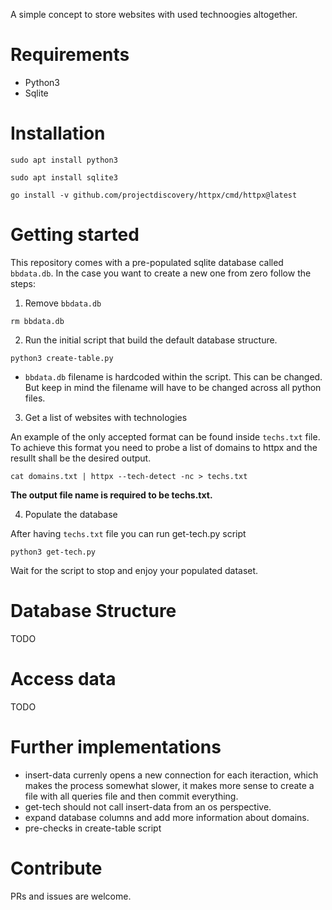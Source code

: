 A simple concept to store websites with used technoogies altogether.

# Requirements

* Python3
* Sqlite

# Installation

```
sudo apt install python3
```

```
sudo apt install sqlite3
```

```
go install -v github.com/projectdiscovery/httpx/cmd/httpx@latest
```

# Getting started

This repository comes with a pre-populated sqlite database called `bbdata.db`. In the case you want to create a new one from zero follow the steps:

1. Remove `bbdata.db`

```
rm bbdata.db
```

2. Run the initial script that build the default database structure.

```
python3 create-table.py
```

- `bbdata.db` filename is hardcoded within the script. This can be changed. But keep in mind the filename will have to be changed across all python files.

3. Get a list of websites with technologies

An example of the only accepted format can be found inside `techs.txt` file.
To achieve this format you need to probe a list of domains to httpx and the resullt shall be the desired output.

```
cat domains.txt | httpx --tech-detect -nc > techs.txt
```

**The output file name is required to be techs.txt.**

4. Populate the database

After having `techs.txt` file you can run get-tech.py script

```
python3 get-tech.py
```

Wait for the script to stop and enjoy your populated dataset.


# Database Structure

TODO

# Access data

TODO

# Further implementations

-  insert-data currenly opens a new connection for each iteraction, which makes the process somewhat slower, it makes more sense to create a file with all queries file and then commit everything.
-  get-tech should not call insert-data from an os perspective.
-  expand database columns and add more information about domains.
-  pre-checks in create-table script  

# Contribute

PRs and issues are welcome.



 

